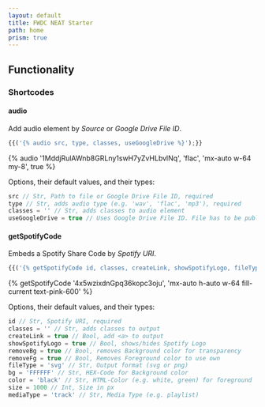 ```yaml
---
layout: default
title: FWDC NEAT Starter
path: home
prism: true
---
```


## Functionality

### Shortcodes

#### audio

Add audio element by _Source_ or _Google Drive File ID_.

```js
{{('{% audio src, type, classes, useGoogleDrive %}');}}
```

{% audio '1MddjRulAWnb8GRLny1swH7yZvHLbvlNq', 'flac', 'mx-auto w-64 my-8', true %}

Options, their default values, and their types:

```js
src // Str, Path to file or Google Drive File ID, required
type // Str, adds audio type (e.g. 'wav', 'flac', 'mp3'), required
classes = '' // Str, adds classes to audio element
useGoogleDrive = true // Uses Google Drive File ID. File has to be publicly available
```

#### getSpotifyCode

Embeds a Spotify Share Code by _Spotify URI_.

```js
{{('{% getSpotifyCode id, classes, createLink, showSpotifyLogo, fileType, bg, color, size, mediaType %}');}}
```

{% getSpotifyCode '4x5wzixdnGpq36kopc3oju', 'mx-auto h-auto w-64 fill-current text-pink-600' %}

Options, their default values, and their types:

```js
id // Str, Spotify URI, required
classes = '' // Str, adds classes to output
createLink = true // Bool, add <a> to output
showSpotifyLogo = true // Bool, shows/hides Spotify Logo
removeBg = true // Bool, removes Background color for transparency
removeFg = true // Bool, Removes Foreground color to use own
fileType = 'svg' // Str, Output format (svg or png)
bg = 'FFFFFF' // Str, HEX-Code for Background color
color = 'black' // Str, HTML-Color (e.g. white, green) for foreground
size = 1000 // Int, Size in px
mediaType = 'track' // Str, Media Type (e.g. playlist)
```
